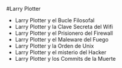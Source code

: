 #Larry Plotter

- Larry Plotter y el Bucle Filosofal
- Larry Plotter y la Clave Secreta del Wifi
- Larry Plotter y el Prisionero del Firewall
- Larry Plotter y el Maleware del Fuego
- Larry Plotter y la Orden de Unix
- Larry Plotter y el misterio del Hacker
- Larry Plotter y los Commits de la Muerte

